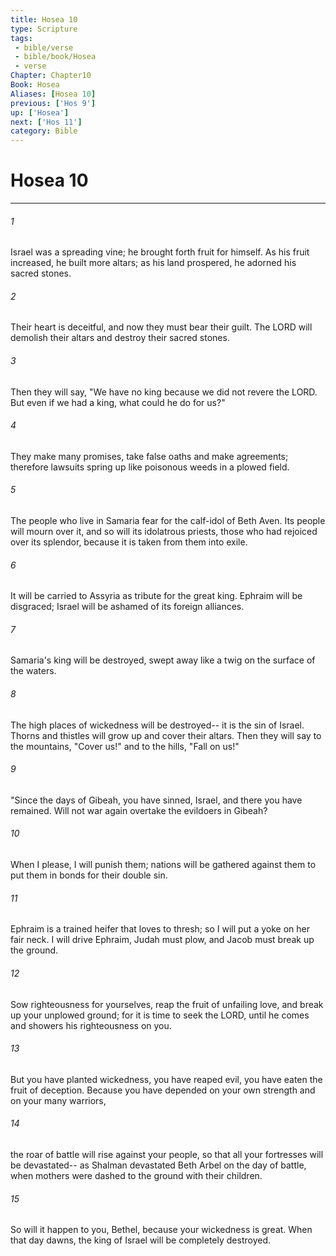 ```yaml
---
title: Hosea 10
type: Scripture
tags:
 - bible/verse
 - bible/book/Hosea
 - verse
Chapter: Chapter10
Book: Hosea
Aliases: [Hosea 10]
previous: ['Hos 9']
up: ['Hosea']
next: ['Hos 11']
category: Bible
---
```

# Hosea 10

***


###### 1 
Israel was a spreading vine; he brought forth fruit for himself. As his fruit increased, he built more altars; as his land prospered, he adorned his sacred stones. 

###### 2 
Their heart is deceitful, and now they must bear their guilt. The LORD will demolish their altars and destroy their sacred stones. 

###### 3 
Then they will say, "We have no king because we did not revere the LORD. But even if we had a king, what could he do for us?" 

###### 4 
They make many promises, take false oaths and make agreements; therefore lawsuits spring up like poisonous weeds in a plowed field. 

###### 5 
The people who live in Samaria fear for the calf-idol of Beth Aven. Its people will mourn over it, and so will its idolatrous priests, those who had rejoiced over its splendor, because it is taken from them into exile. 

###### 6 
It will be carried to Assyria as tribute for the great king. Ephraim will be disgraced; Israel will be ashamed of its foreign alliances. 

###### 7 
Samaria's king will be destroyed, swept away like a twig on the surface of the waters. 

###### 8 
The high places of wickedness will be destroyed-- it is the sin of Israel. Thorns and thistles will grow up and cover their altars. Then they will say to the mountains, "Cover us!" and to the hills, "Fall on us!" 

###### 9 
"Since the days of Gibeah, you have sinned, Israel, and there you have remained. Will not war again overtake the evildoers in Gibeah? 

###### 10 
When I please, I will punish them; nations will be gathered against them to put them in bonds for their double sin. 

###### 11 
Ephraim is a trained heifer that loves to thresh; so I will put a yoke on her fair neck. I will drive Ephraim, Judah must plow, and Jacob must break up the ground. 

###### 12 
Sow righteousness for yourselves, reap the fruit of unfailing love, and break up your unplowed ground; for it is time to seek the LORD, until he comes and showers his righteousness on you. 

###### 13 
But you have planted wickedness, you have reaped evil, you have eaten the fruit of deception. Because you have depended on your own strength and on your many warriors, 

###### 14 
the roar of battle will rise against your people, so that all your fortresses will be devastated-- as Shalman devastated Beth Arbel on the day of battle, when mothers were dashed to the ground with their children. 

###### 15 
So will it happen to you, Bethel, because your wickedness is great. When that day dawns, the king of Israel will be completely destroyed. 
